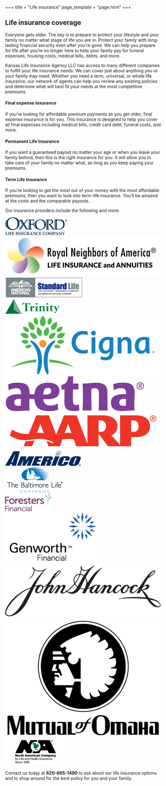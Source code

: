 +++
title = "Life insurance"
page_template = "page.html"
+++

<div id="life-insurance-coverage">
    <section class="bg-cover bg-center mb-8 well" style="background-image: url('/images/life-insurance-coverage-header.jpg');">
        <h2 class="callout">Life insurance coverage</h2>
    </section>
    <section class="container mx-auto mb-8 px-4">
        <p class="mb-4">Everyone gets older. The key is to prepare to protect your lifestyle and your family no matter what stage of life you are in. Protect your family with long-lasting financial security even after you’re gone. We can help you prepare for life after you’re no longer here to help your family pay for funeral expenses, housing costs, medical bills, debts, and more.</p>
        <p class="mb-4">Kansas Life Insurance Agency LLC has access to many different companies to fulfill your life insurance needs. We can cover just about anything you or your family may need. Whether you need a term, universal, or whole life insurance, our network of agents can help you review any existing policies and determine what will best fit your needs at the most competitive premiums.</p>
    </section>
    <section class="container mx-auto mb-8 px-4">
        <div class="grid grid-cols-1 md:grid-cols-3 gap-y-8 md:gap-x-8">
            <div class="bg-callout-light text-white p-4">
                <h4 class="text-2xl mb-4">Final expense insurance</h4>
                <p>If you’re looking for affordable premium payments as you get older, final expense insurance is for you. This insurance is designed to help you cover all final expenses including medical bills, credit card debt, funeral costs, and more.</p>
            </div>
            <div class="bg-callout-medium text-white p-4">
                <h4 class="text-2xl mb-4">Permanent Life Insurance</h4>
                <p>If you want a guaranteed payout no matter your age or when you leave your family behind, then this is the right insurance for you. It will allow you to take care of your family no matter what, as long as you keep paying your premiums.</p>
            </div>
            <div class="bg-callout-dark text-white p-4">
                <h4 class="text-2xl mb-4">Term Life Insurance</h4>
                <p>If you’re looking to get the most out of your money with the most affordable premiums, then you want to look into term-life insurance. You’ll be amazed at the costs and the comparable payouts.</p>
            </div>
        </div>
    </section>
    <section class="container mx-auto mb-8 px-4">
        <p class="mb-4 text-2xl">Our insurance providers include the following and more:</p>
        <div class="logos overflow-hidden">
            <div>
                <a href="https://www.oxfordlife.com/" target="_self">
                    <img src="/images/company-logos/oxford-life.png" alt="Oxford Logo">
                </a>
            </div>
            <div>
                <a href="https://www.royalneighbors.org/" target="_self">
                    <img src="/images/company-logos/royal-neighbors.png" alt="RNA Logo">
                </a>
            </div>
            <div>
                <a href="https://slaico.americannational.com/wps/portal/slaico/home/!ut/p/z1/hY7LDoIwFES_hQVbemsDFHeNGBNCRDEqdmPAYMEAJVDh962PjYmP2d07ZyaDOEoQb9KhFKkqZZNW-j5w57ik9gR7gEPAKxeYF8zdKIjJYuag_T-Aaxu-iIHO8wdC156D6b3B30yA4TjytsQn0Q5ewI-OAHFRyew5lzUZoQLxLj_nXd5Z106_C6XafmqCCeM4WkJKUeXWSdYmfIoUslcoeSdRWydwsashZIZxAyImWBk!/dz/d5/L2dBISEvZ0FBIS9nQSEh/" target="_self">
                    <img src="/images/company-logos/slaico.png" alt="Standard Life Logo">
                </a>
            </div>
            <div>
                <a href="http://www.trinitylifeinsurance.com/" target="_self">
                    <img src="/images/company-logos/trinity.png" alt="Trinity Logo">
                </a>
            </div>
            <div>
                <a href="https://www.cigna.com/" target="_self">
                    <img src="/images/company-logos/cigna.jpg" alt="Cigna Logo">
                </a>
            </div>
            <div>
                <a href="https://www.aetna.com/" target="_self">
                    <img src="/images/company-logos/aetna.png" alt="Aetna Logo">
                </a>
            </div>
            <div>
                <a href="https://advantages.aarp.org/en/financial-services-insurance/life-insurance.html" target="_self">
                    <img src="/images/company-logos/aarp.png" alt="AARP Logo">
                </a>
            </div>
            <div>
                <a href="https://www.americo.com/" target="_self">
                    <img src="/images/company-logos/americo.png" alt="Americo Logo">
                </a>
            </div>
            <div>
                <a href="https://www.baltlife.com/" target="_self">
                    <img src="/images/company-logos/baltlife.png" alt="The Baltimore Life">
                </a>
            </div>
            <div>
                <a href="https://www.foresters.com/en" target="_self">
                    <img src="/images/company-logos/foresters.png" alt="Foresters Logo">
                </a>
            </div>
            <div>
                <a href="https://www.genworth.com/" target="_self">
                    <img src="/images/company-logos/genworth.png" alt="Genworth Logo">
                </a>
            </div>
            <div>
                <a href="https://www.johnhancock.com/" target="_self">
                    <img src="/images/company-logos/john-hancock.png" alt="John Hancock Logo">
                </a>
            </div>
            <div>
                <a href="https://www.mutualofomaha.com/" target="_self">
                    <img src="/images/company-logos/mutual-of-omaha.png" alt="Mutual of Omaha Logo">
                </a>
            </div>
            <div>
                <a href="https://www.northamericancompany.com/" target="_self">
                    <img src="/images/company-logos/north-american-company.png" alt="NA Logo">
                </a>
            </div>
        </div>
    </section>
    <section class="container mx-auto mb-16 px-4">
        <p>Contact us today at <strong class="highlight">620-665-1490</strong> to ask about our life insurance options and to shop around for the best policy for you and your family.</p>
    </section>
</div>

<script type="text/javascript" src="//cdn.jsdelivr.net/npm/slick-carousel@1.8.1/slick/slick.min.js"></script>
<script type="text/javascript">
$(function () {
  $('.logos').slick({
    slidesToShow: 5,
    slidesToScroll: 1,
    autoplay: true,
    autoplaySpeed: 2000,
    pauseOnHover: true,
    nextArrow: '#does-not-exist',
    prevArrow: '#does-not-exist',
  });
});
</script>
